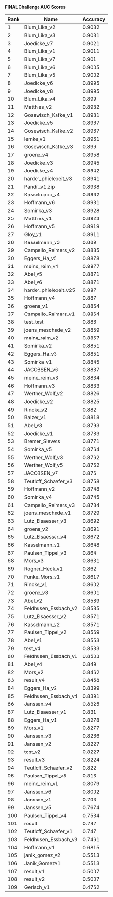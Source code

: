 **FINAL Challenge AUC Scores**


|Rank|Name|Accuracy|
|----|-----|---|
|1|Blum_Lika_v2|0.9032| 
|2|Blum_Lika_v3|0.9031| 
|3|Joedicke_v7|0.9021| 
|4|Blum_Lika_v1|0.9011| 
|5|Blum_Lika_v7|0.901| 
|6|Blum_Lika_v6|0.9005| 
|7|Blum_Lika_v5|0.9002| 
|8|Joedicke_v6|0.8995| 
|9|Joedicke_v8|0.8995| 
|10|Blum_Lika_v4|0.899| 
|11|Matthies_v2|0.8982| 
|12|Gosewisch_Kafke_v1|0.8981| 
|13|Joedicke_v5|0.8967| 
|14|Gosewisch_Kafke_v2|0.8967| 
|15|lemke_v1|0.8961| 
|16|Gosewisch_Kafke_v3|0.896| 
|17|groene_v4|0.8958| 
|18|Joedicke_v3|0.8945| 
|19|Joedicke_v4|0.8942| 
|20|harder_phielepeit_v3|0.8941| 
|21|Pandit_v1.zip|0.8938| 
|22|Kasselmann_v4|0.8932| 
|23|Hoffmann_v6|0.8931| 
|24|Sominka_v3|0.8928| 
|25|Matthies_v1|0.8923| 
|26|Hoffmann_v5|0.8919| 
|27|Gloy_v1|0.8911| 
|28|Kasselmann_v3|0.889| 
|29|Campello_Reimers_v2|0.8885| 
|30|Eggers_Ha_v5|0.8878| 
|31|meine_reim_v4|0.8877| 
|32|Abel_v5|0.8871| 
|33|Abel_v6|0.8871| 
|34|harder_phielepeit_v25|0.887| 
|35|Hoffmann_v4|0.887| 
|36|groene_v1|0.8864| 
|37|Campello_Reimers_v1|0.8864| 
|38|test_test|0.886| 
|39|joens_meschede_v2|0.8859| 
|40|meine_reim_v2|0.8857| 
|41|Sominka_v2|0.8851| 
|42|Eggers_Ha_v3|0.8851| 
|43|Sominka_v1|0.8845| 
|44|JACOBSEN_v6|0.8837| 
|45|meine_reim_v3|0.8834| 
|46|Hoffmann_v3|0.8833| 
|47|Werther_Wolf_v2|0.8826| 
|48|Joedicke_v2|0.8825| 
|49|Rincke_v2|0.882| 
|50|Balzer_v1|0.8818| 
|51|Abel_v3|0.8793| 
|52|Joedicke_v1|0.8783| 
|53|Bremer_Sievers|0.8771| 
|54|Sominka_v5|0.8764| 
|55|Werther_Wolf_v3|0.8762| 
|56|Werther_Wolf_v5|0.8762| 
|57|JACOBSEN_v7|0.876| 
|58|Teutloff_Schaefer_v3|0.8758| 
|59|Hoffmann_v2|0.8748| 
|60|Sominka_v4|0.8745| 
|61|Campello_Reimers_v3|0.8734| 
|62|joens_meschede_v1|0.8729| 
|63|Lutz_Elsaesser_v3|0.8692| 
|64|groene_v2|0.8691| 
|65|Lutz_Elsaesser_v4|0.8672| 
|66|Kasselmann_v1|0.8648| 
|67|Paulsen_Tippel_v3|0.864| 
|68|Mors_v3|0.8631| 
|69|Rogner_Heck_v1|0.862| 
|70|Funke_Mors_v1|0.8617| 
|71|Rincke_v1|0.8602| 
|72|groene_v3|0.8601| 
|73|Abel_v2|0.8589| 
|74|Feldhusen_Essbach_v2|0.8585| 
|75|Lutz_Elsaesser_v2|0.8571| 
|76|Kasselmann_v2|0.8571| 
|77|Paulsen_Tippel_v2|0.8569| 
|78|Abel_v1|0.8553| 
|79|test_v4|0.8533| 
|80|Feldhusen_Essbach_v1|0.8503| 
|81|Abel_v4|0.849| 
|82|Mors_v2|0.8462| 
|83|result_v4|0.8458| 
|84|Eggers_Ha_v2|0.8399| 
|85|Feldhusen_Essbach_v4|0.8391| 
|86|Janssen_v4|0.8325| 
|87|Lutz_Elsaesser_v1|0.831| 
|88|Eggers_Ha_v1|0.8278| 
|89|Mors_v1|0.8277| 
|90|Janssen_v3|0.8266| 
|91|Janssen_v2|0.8227| 
|92|test_v2|0.8227| 
|93|result_v3|0.8224| 
|94|Teutloff_Schaefer_v2|0.822| 
|95|Paulsen_Tippel_v5|0.816| 
|96|meine_reim_v1|0.8079| 
|97|Janssen_v6|0.8002| 
|98|Janssen_v1|0.793| 
|99|Janssen_v5|0.7674| 
|100|Paulsen_Tippel_v4|0.7534| 
|101|result|0.747| 
|102|Teutloff_Schaefer_v1|0.747| 
|103|Feldhusen_Essbach_v3|0.7461| 
|104|Hoffmann_v1|0.6815| 
|105|janik_gomez_v2|0.5513| 
|106|Janik_Gomezv1|0.5513| 
|107|result_v1|0.5007| 
|108|result_v2|0.5007| 
|109|Gerisch_v1|0.4762| 
